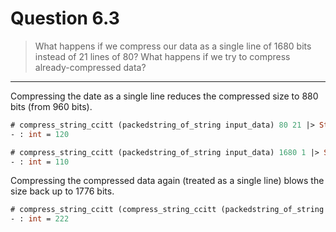 # Question 6.3

> What happens if we compress our data as a single line of 1680 bits instead of 21 lines of 80?
> What happens if we try to compress already-compressed data?

---

Compressing the date as a single line reduces the compressed size to 880 bits (from 960 bits).
```ocaml
# compress_string_ccitt (packedstring_of_string input_data) 80 21 |> String.length;;
- : int = 120

# compress_string_ccitt (packedstring_of_string input_data) 1680 1 |> String.length;;
- : int = 110
```

Compressing the compressed data again (treated as a single line) blows the size back up to 1776 bits.
```ocaml
# compress_string_ccitt (compress_string_ccitt (packedstring_of_string input_data) 80 21) 960 1 |> String.length;;
- : int = 222
```
